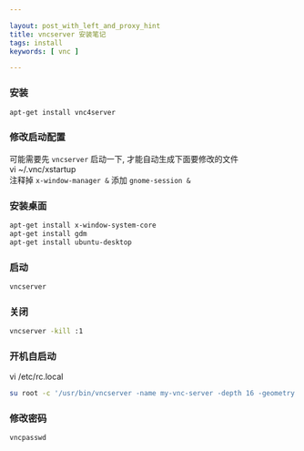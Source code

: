 ```yaml
---

layout: post_with_left_and_proxy_hint
title: vncserver 安装笔记
tags: install
keywords: [ vnc ]

---
```


### 安装
```sh
apt-get install vnc4server
```

### 修改启动配置
可能需要先 `vncserver` 启动一下, 才能自动生成下面要修改的文件    
vi ~/.vnc/xstartup    
注释掉 `x-window-manager &` 添加 `gnome-session &`


### 安装桌面
```sh
apt-get install x-window-system-core
apt-get install gdm
apt-get install ubuntu-desktop
```

### 启动
```sh
vncserver
```

### 关闭
```sh
vncserver -kill :1
```

### 开机自启动
vi /etc/rc.local    

```sh
su root -c '/usr/bin/vncserver -name my-vnc-server -depth 16 -geometry 1366x728 :1'
```

### 修改密码
```sh
vncpasswd
```